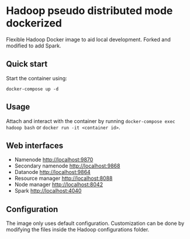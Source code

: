 # Hadoop pseudo distributed mode dockerized
Flexible Hadoop Docker image to aid local development. Forked and modified to add Spark.

## Quick start
Start the container using:
```
docker-compose up -d
```

## Usage
Attach and interact with the container by running `docker-compose exec hadoop bash` or `docker run -it <container id>`.

## Web interfaces
* Namenode <http://localhost:9870>  
* Secondary namenode <http://localhost:9868>  
* Datanode <http://localhost:9864>  
* Resource manager <http://localhost:8088>  
* Node manager <http://localhost:8042>
* Spark <http://localhost:4040>

## Configuration
The image only uses default configuration. Customization can be done by modifying the files inside the Hadoop configurations folder.  